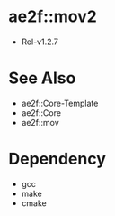 # ae2f::mov2
- Rel-v1.2.7

# See Also
- ae2f::Core-Template
- ae2f::Core
- ae2f::mov

# Dependency
- gcc
- make
- cmake

